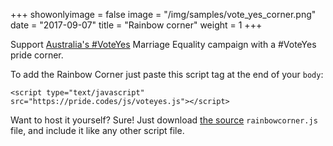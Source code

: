 +++
showonlyimage = false
image = "/img/samples/vote_yes_corner.png"
date = "2017-09-07"
title = "Rainbow corner"
weight = 1
+++

Support [Australia's #VoteYes](http://www.equalitycampaign.org.au/planyourvote?splash=1) Marriage Equality campaign with a #VoteYes pride corner.
<!--more-->

To add the Rainbow Corner just paste this script tag at the end of your `body`:

```
<script type="text/javascript" src="https://pride.codes/js/voteyes.js"></script>
```


Want to host it yourself? Sure! Just download [the source](https://github.com/devjack/pride.codes) `rainbowcorner.js` file, and include it like any other script file.
